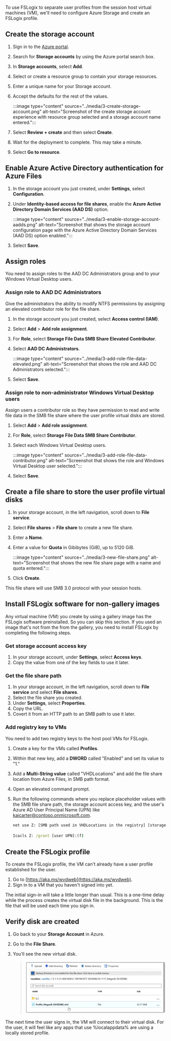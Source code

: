 To use FSLogix to separate user profiles from the session host virtual machines (VM), we'll need to configure Azure Storage and create an FSLogix profile.   

## Create the storage account

1. Sign in to the [Azure portal](https://portal.azure.com?azure-portal=true). 
1. Search for **Storage accounts** by using the Azure portal search box.
1. In **Storage accounts**, select **Add**.
1. Select or create a resource group to contain your storage resources. 
1. Enter a unique name for your Storage account. 
1. Accept the defaults for the rest of the values.

   :::image type="content" source="../media/3-create-storage-account.png" alt-text="Screenshot of the create storage account experience with resource group selected and a storage account name entered.":::

1. Select **Review + create** and then select **Create**.
1. Wait for the deployment to complete. This may take a minute.
1. Select **Go to resource**.

## Enable Azure Active Directory authentication for Azure Files

1. In the storage account you just created, under **Settings**, select **Configuration**.
1. Under **Identity-based access for file shares**, enable the **Azure Active Directory Domain Services (AAD DS)** option.

    :::image type="content" source="../media/3-enable-storage-account-aadds.png" alt-text="Screenshot that shows the storage account configuration page with the Azure Active Directory Domain Services (AAD DS) option enabled.":::
1. Select **Save**.

## Assign roles

You need to assign roles to the AAD DC Administrators group and to your Windows Virtual Desktop users.

### Assign role to AAD DC Administrators

Give the administrators the ability to modify NTFS permissions by assigning an elevated contributor role for the file share.

1. In the storage account you just created, select **Access control (IAM)**.
1. Select **Add** > **Add role assignment**.
1. For **Role**, select **Storage File Data SMB Share Elevated Contributor**.
1. Select **AAD DC Administrators**.

    :::image type="content" source="../media/3-add-role-file-data-elevated.png" alt-text="Screenshot that shows the role and AAD DC Administrators selected.":::

1. Select **Save**.

### Assign role to non-administrator Windows Virtual Desktop users

Assign users a contributor role so they have permission to read and write file data in the SMB file share where the user profile virtual disks are stored.

1. Select **Add** > **Add role assignment**.
1. For **Role**, select **Storage File Data SMB Share Contributor**.
1. Select each Windows Virtual Desktop users.

    :::image type="content" source="../media/3-add-role-file-data-contributor.png" alt-text="Screenshot that shows the role and Windows Virtual Desktop user selected.":::

1. Select **Save**.

## Create a file share to store the user profile virtual disks

1. In your storage account, in the left navigation, scroll down to **File service**.
1. Select **File shares** > **File share** to create a new file share.
1. Enter a **Name**.
1. Enter a value for **Quota** in Gibibytes (GiB), up to 5120 GiB.

   :::image type="content" source="../media/3-new-file-share.png" alt-text="Screenshot that shows the new file share page with a name and quota entered.":::

1. Click **Create**. 

This file share will use SMB 3.0 protocol with your session hosts. 

## Install FSLogix software for non-gallery images

Any virtual machine (VM) you create by using a gallery image has the FSLogix software preinstalled. So you can skip this section. If you used an image that's not from the from the gallery, you need to install FSLogix by completing the following steps.

### Get storage account access key

1. In your storage account, under **Settings**, select **Access keys**.
1. Copy the value from one of the key fields to use it later.

### Get the file share path

1. In your storage account, in the left navigation, scroll down to **File service** and select **File shares**.
1. Select the file share you created.
1. Under **Settings**, select **Properties**.
1. Copy the URL.
1. Covert it from an HTTP path to an SMB path to use it later.

### Add registry key to VMs

You need to add two registry keys to the host pool VMs for FSLogix.

1. Create a key for the VMs called **Profiles**.  
1. Within that new key, add a **DWORD** called "Enabled" and set its value to "1."  
1. Add a **Multi-String value** called "VHDLocations" and add the file share location from Azure Files, in SMB path format.
1. Open an elevated command prompt.
1. Run the following commands where you replace placeholder values with the SMB file share path, the storage account access key, and the user's Azure AD User Principal Name (UPN) like kaicarter@contoso.onmicrosoft.com.

   ```cmd
   net use Z: [SMB path used in VHDLocations in the registry] [storage access key]

   Icacls Z: /grant [user UPN]:(f)
   ```

## Create the FSLogix profile

To create the FSLogix profile, the VM can't already have a user profile established for the user.

1. Go to [https://aka.ms/wvdweb](https://aka.ms/wvdweb).
1. Sign in to a VM that you haven't signed into yet. 

The initial sign-in will take a little longer than usual. This is a one-time delay while the process creates the virtual disk file in the background. This is the file that will be used each time you sign in.  

## Verify disk are created

1. Go back to your **Storage Account** in Azure.
1. Go to the **File Share**. 
1. You’ll see the new virtual disk. 

   >![Windows Virtual Desktop - new virtual disk in Azure](../media/wvd-files.png)

The next time the user signs in, the VM will connect to their virtual disk. For the user, it will feel like any apps that use %localappdata% are using a locally stored profile.